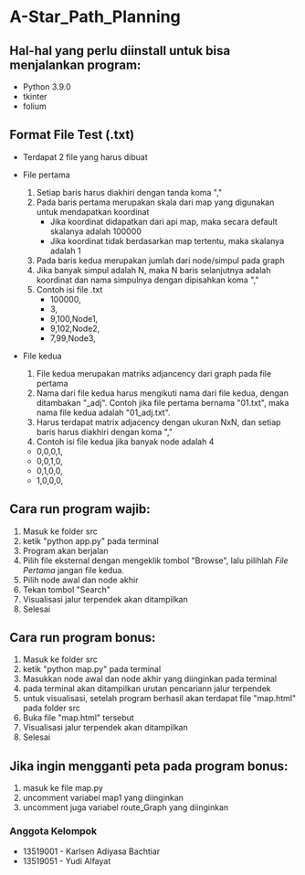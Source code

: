 # A-Star_Path_Planning

## Hal-hal yang perlu diinstall untuk bisa menjalankan program:
- Python 3.9.0
- tkinter
- folium

## Format File Test (.txt)
- Terdapat 2 file yang harus dibuat
- File pertama
  1. Setiap baris harus diakhiri dengan tanda koma "," 
  2. Pada baris pertama merupakan skala dari map yang digunakan untuk mendapatkan koordinat
      - Jika koordinat didapatkan dari api map, maka secara default skalanya adalah 100000
      - Jika koordinat tidak berdasarkan map tertentu, maka skalanya adalah 1
  3. Pada baris kedua merupakan jumlah dari node/simpul pada graph
  4. Jika banyak simpul adalah N, maka N baris selanjutnya adalah koordinat dan nama simpulnya dengan dipisahkan koma ","
  5. Contoh isi file .txt
     - 100000,
     - 3,
     - 9,100,Node1,
     - 9,102,Node2,
     - 7,99,Node3,

- File kedua
  1. File kedua merupakan matriks adjancency dari graph pada file pertama
  2. Nama dari file kedua harus mengikuti nama dari file kedua, dengan ditambakan "_adj". Contoh jika file pertama bernama "01.txt", maka nama file kedua adalah "01_adj.txt".
  3. Harus terdapat matrix adjacency dengan ukuran NxN, dan setiap baris harus diakhiri dengan koma ","
  4. Contoh isi file kedua jika banyak node adalah 4
    - 0,0,0,1,
    - 0,0,1,0,
    - 0,1,0,0,
    - 1,0,0,0,

## Cara run program wajib:
1. Masuk ke folder src
2. ketik "python app.py" pada terminal
3. Program akan berjalan
5. Pilih file eksternal dengan mengeklik tombol "Browse", lalu pilihlah *File Pertama* jangan file kedua.
6. Pilih node awal dan node akhir
7. Tekan tombol "Search"
8. Visualisasi jalur terpendek akan ditampilkan
9. Selesai


## Cara run program bonus:
1. Masuk ke folder src
2. ketik "python map.py" pada terminal
3. Masukkan node awal dan node akhir yang diinginkan pada terminal
4. pada terminal akan ditampilkan urutan pencariann jalur terpendek
5. untuk visualisasi, setelah program berhasil akan terdapat file "map.html" pada folder src
6. Buka file "map.html" tersebut
7. Visualisasi jalur terpendek akan ditampilkan
8. Selesai

## Jika ingin mengganti peta pada program bonus:
1. masuk ke file map.py
2. uncomment variabel map1 yang diinginkan
3. uncomment juga variabel route_Graph yang diinginkan


### Anggota Kelompok
- 13519001 - Karlsen Adiyasa Bachtiar
- 13519051 - Yudi Alfayat
